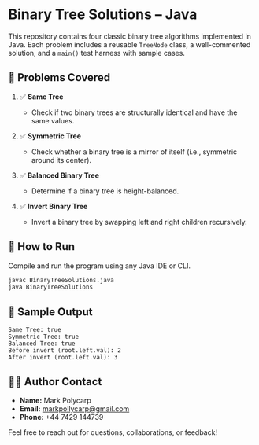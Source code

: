 
# Binary Tree Solutions – Java

This repository contains four classic binary tree algorithms implemented in Java. Each problem includes a reusable `TreeNode` class, a well-commented solution, and a `main()` test harness with sample cases.

## 📂 Problems Covered

1. ✅ **Same Tree**
   - Check if two binary trees are structurally identical and have the same values.

2. ✅ **Symmetric Tree**
   - Check whether a binary tree is a mirror of itself (i.e., symmetric around its center).

3. ✅ **Balanced Binary Tree**
   - Determine if a binary tree is height-balanced.

4. ✅ **Invert Binary Tree**
   - Invert a binary tree by swapping left and right children recursively.

## 🧪 How to Run

Compile and run the program using any Java IDE or CLI.

```bash
javac BinaryTreeSolutions.java
java BinaryTreeSolutions
```

## 📎 Sample Output

```
Same Tree: true
Symmetric Tree: true
Balanced Tree: true
Before invert (root.left.val): 2
After invert (root.left.val): 3
```

## 👨‍💻 Author Contact

- **Name:** Mark Polycarp
- **Email:** markpollycarp@gmail.com
- **Phone:** +44 7429 144739

Feel free to reach out for questions, collaborations, or feedback!

